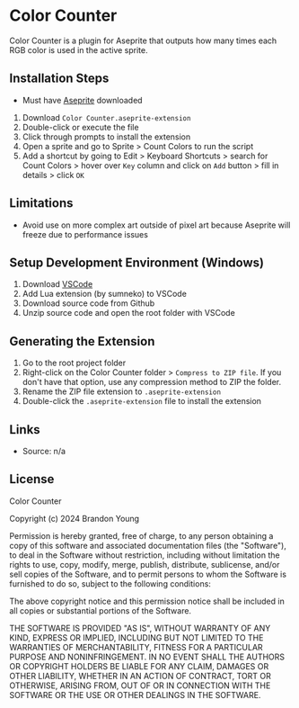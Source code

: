 # Color Counter

Color Counter is a plugin for Aseprite that outputs how many times each RGB color is used in the active sprite.

## Installation Steps

- Must have [Aseprite](https://www.aseprite.org/) downloaded

1. Download `Color Counter.aseprite-extension`
1. Double-click or execute the file
1. Click through prompts to install the extension
1. Open a sprite and go to Sprite > Count Colors to run the script
1. Add a shortcut by going to Edit > Keyboard Shortcuts > search for Count Colors > hover over `Key` column and click on `Add` button > fill in details > click `OK`

## Limitations

- Avoid use on more complex art outside of pixel art because Aseprite will freeze due to performance issues

## Setup Development Environment (Windows)

1. Download [VSCode](https://code.visualstudio.com/download)
1. Add Lua extension (by sumneko) to VSCode
1. Download source code from Github
1. Unzip source code and open the root folder with VSCode

## Generating the Extension

1. Go to the root project folder
1. Right-click on the Color Counter folder > `Compress to ZIP file`. If you don't have that option, use any compression method to ZIP the folder.
1. Rename the ZIP file extension to `.aseprite-extension`
1. Double-click the `.aseprite-extension` file to install the extension

## Links

- Source: n/a

## License

Color Counter

Copyright (c) 2024 Brandon Young

Permission is hereby granted, free of charge, to any person obtaining a copy
of this software and associated documentation files (the "Software"), to deal
in the Software without restriction, including without limitation the rights
to use, copy, modify, merge, publish, distribute, sublicense, and/or sell
copies of the Software, and to permit persons to whom the Software is
furnished to do so, subject to the following conditions:

The above copyright notice and this permission notice shall be included in all
copies or substantial portions of the Software.

THE SOFTWARE IS PROVIDED "AS IS", WITHOUT WARRANTY OF ANY KIND, EXPRESS OR
IMPLIED, INCLUDING BUT NOT LIMITED TO THE WARRANTIES OF MERCHANTABILITY,
FITNESS FOR A PARTICULAR PURPOSE AND NONINFRINGEMENT. IN NO EVENT SHALL THE
AUTHORS OR COPYRIGHT HOLDERS BE LIABLE FOR ANY CLAIM, DAMAGES OR OTHER
LIABILITY, WHETHER IN AN ACTION OF CONTRACT, TORT OR OTHERWISE, ARISING FROM,
OUT OF OR IN CONNECTION WITH THE SOFTWARE OR THE USE OR OTHER DEALINGS IN THE
SOFTWARE.
